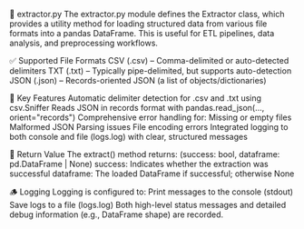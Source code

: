 
📄 extractor.py
The extractor.py module defines the Extractor class, which provides a utility method for loading structured data from various file formats into a pandas DataFrame. This is useful for ETL pipelines, data analysis, and preprocessing workflows.

✅ Supported File Formats
CSV (.csv) – Comma-delimited or auto-detected delimiters
TXT (.txt) – Typically pipe-delimited, but supports auto-detection
JSON (.json) – Records-oriented JSON (a list of objects/dictionaries)

🧠 Key Features
Automatic delimiter detection for .csv and .txt using csv.Sniffer
Reads JSON in records format with pandas.read_json(..., orient="records")
Comprehensive error handling for:
Missing or empty files
Malformed JSON
Parsing issues
File encoding errors
Integrated logging to both console and file (logs.log) with clear, structured messages

🔄 Return Value
The extract() method returns:
(success: bool, dataframe: pd.DataFrame | None)
success: Indicates whether the extraction was successful
dataframe: The loaded DataFrame if successful; otherwise None

🪵 Logging
Logging is configured to:
Print messages to the console (stdout)
Save logs to a file (logs.log)
Both high-level status messages and detailed debug information (e.g., DataFrame shape) are recorded.
